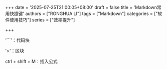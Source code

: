 +++
date = '2025-07-25T21:00:05+08:00'
draft = false
title = 'Markdown常用快捷键'
authors = ["RONGHUA LI"]
tags = ["Markdown"]
categories = ["软件使用技巧"]
series = ["效率提升"]

+++

‘```'：代码块

'>'：区块

ctrl + shift + M：插入公式
